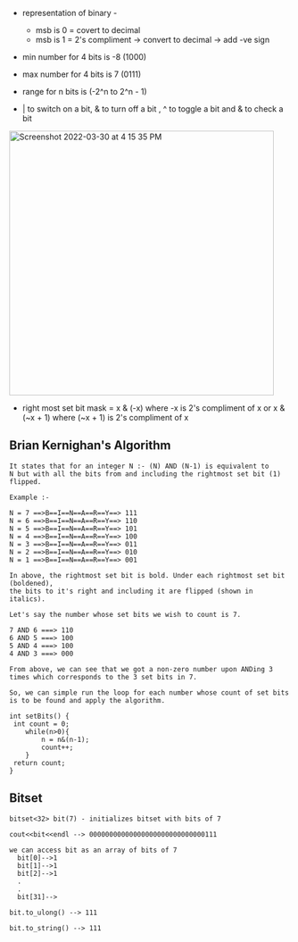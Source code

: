 - representation of binary - 

  - msb is 0 = covert to decimal
  - msb is 1 = 2's compliment -> convert to decimal -> add -ve sign
  
- min number for 4 bits is -8 (1000)
- max number for 4 bits is  7 (0111)
- range for n bits is (-2^n to 2^n - 1)
<!-- - if a number in binary is 1001 then 1001 >> 2 will give 1110 -- two one are added since msb is one
- if a number in binary is 0111 then 0111 >> 2 will give 0001 -- two zeros are added since msb is zero
- ">>>x" will add 0 from front irrespective of the MSB -->
- | to switch on a bit, & to turn off a bit , ^ to toggle a bit and & to check a bit

<img width="474" alt="Screenshot 2022-03-30 at 4 15 35 PM" src="https://user-images.githubusercontent.com/56363090/160814256-51724c98-e2b1-47cb-948b-c6f058fa0a69.png">

- right most set bit mask = x & (-x) where -x is 2's compliment of x or x & (~x + 1) where (~x + 1) is 2's compliment of x

## Brian Kernighan's Algorithm 
    It states that for an integer N :- (N) AND (N-1) is equivalent to 
    N but with all the bits from and including the rightmost set bit (1) flipped.

    Example :-

    N = 7 ==>B==I==N==A==R==Y==> 111
    N = 6 ==>B==I==N==A==R==Y==> 110
    N = 5 ==>B==I==N==A==R==Y==> 101
    N = 4 ==>B==I==N==A==R==Y==> 100
    N = 3 ==>B==I==N==A==R==Y==> 011
    N = 2 ==>B==I==N==A==R==Y==> 010
    N = 1 ==>B==I==N==A==R==Y==> 001

    In above, the rightmost set bit is bold. Under each rightmost set bit (boldened),
    the bits to it's right and including it are flipped (shown in italics).

    Let's say the number whose set bits we wish to count is 7.

    7 AND 6 ===> 110
    6 AND 5 ===> 100
    5 AND 4 ===> 100
    4 AND 3 ===> 000

    From above, we can see that we got a non-zero number upon ANDing 3 times which corresponds to the 3 set bits in 7.

    So, we can simple run the loop for each number whose count of set bits is to be found and apply the algorithm.
    
    int setBits() {
     int count = 0;
        while(n>0){
            n = n&(n-1);
            count++;
        }
     return count;
    }

## Bitset

    bitset<32> bit(7) - initializes bitset with bits of 7
    
    cout<<bit<<endl --> 00000000000000000000000000000111
    
    we can access bit as an array of bits of 7
      bit[0]-->1
      bit[1]-->1
      bit[2]-->1
      .
      .
      bit[31]-->
      
    bit.to_ulong() --> 111
    
    bit.to_string() --> 111
    
    
